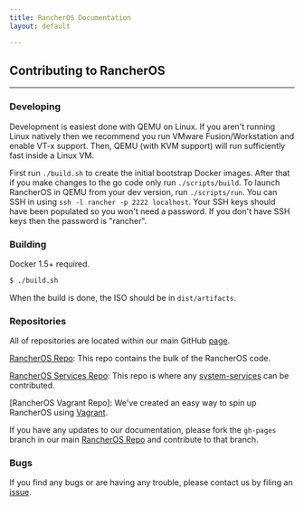 ```yaml
---
title: RancherOS Documentation
layout: default

---
```


## Contributing to RancherOS
---

### Developing

Development is easiest done with QEMU on Linux.  If you aren't running Linux natively then we recommend you run VMware Fusion/Workstation and enable VT-x support.  Then, QEMU (with KVM support) will run sufficiently fast inside a Linux VM.

First run `./build.sh` to create the initial bootstrap Docker images.  After that if you make changes to the go code only run `./scripts/build`.  To launch RancherOS in QEMU from your dev version, run `./scripts/run`.  You can SSH in using `ssh -l rancher -p 2222 localhost`.  Your SSH keys should have been populated so you won't need a password.  If you don't have SSH keys then the password is "rancher".

### Building

Docker 1.5+ required.

```bash
$ ./build.sh
```

When the build is done, the ISO should be in `dist/artifacts`.

### Repositories

All of repositories are located within our main GitHub [page](https://github.com/rancherio). 

[RancherOS Repo](https://github.com/rancherio/os): This repo contains the bulk of the RancherOS code.

[RancherOS Services Repo](https://github.com/rancherio/os-services): This repo is where any [system-services]({{site.baseurl}}/docs/system-services/) can be contributed.

[RancherOS Vagrant Repo]: We've created an easy way to spin up RancherOS using [Vagrant]({{site.baseurl}}/docs/getting-started/docs). 

If you have any updates to our documentation, please fork the `gh-pages` branch in our main [RancherOS Repo](https://github.com/rancherio/os) and contribute to that branch. 

### Bugs

If you find any bugs or are having any trouble, please contact us by filing an [issue](https://github.com/rancherio/os/issues/new). 

<br>
<br>